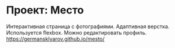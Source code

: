 # Проект: Место
Интерактивная страница с фотографиями. Адаптивная верстка. Используется flexbox. Можно редактировать профиль.
https://germansklyarov.github.io/mesto/
